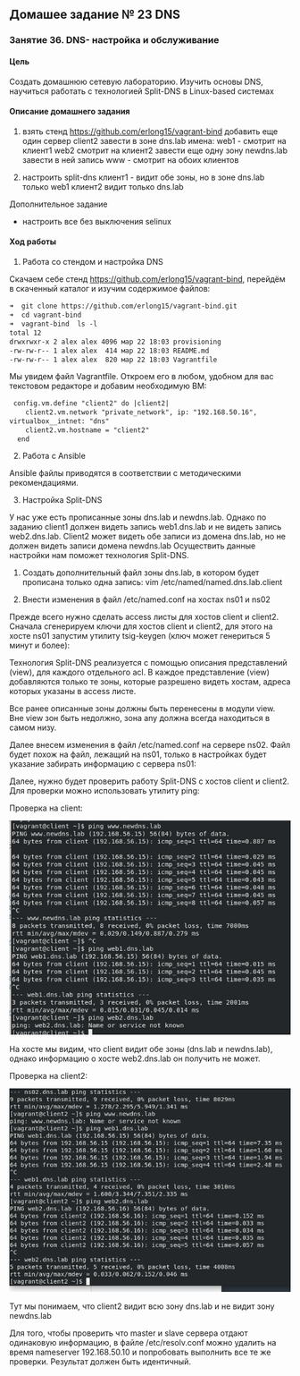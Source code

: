 ## Домашее задание № 23 DNS

### Занятие 36. DNS- настройка и обслуживание

#### Цель

Создать домашнюю сетевую лабораторию. Изучить основы DNS, научиться работать с технологией Split-DNS в Linux-based системах

#### Описание домашнего задания

1. взять стенд https://github.com/erlong15/vagrant-bind 
добавить еще один сервер client2
завести в зоне dns.lab имена:
web1 - смотрит на клиент1
web2  смотрит на клиент2
завести еще одну зону newdns.lab
завести в ней запись
www - смотрит на обоих клиентов

2. настроить split-dns
клиент1 - видит обе зоны, но в зоне dns.lab только web1
клиент2 видит только dns.lab

Дополнительное задание
* настроить все без выключения selinux

#### Ход работы

1. Работа со стендом и настройка DNS

Скачаем себе стенд https://github.com/erlong15/vagrant-bind, перейдём в скаченный каталог и изучим содержимое файлов:

```
➜  git clone https://github.com/erlong15/vagrant-bind.git
➜  cd vagrant-bind 
➜  vagrant-bind  ls -l 
total 12
drwxrwxr-x 2 alex alex 4096 мар 22 18:03 provisioning
-rw-rw-r-- 1 alex alex  414 мар 22 18:03 README.md
-rw-rw-r-- 1 alex alex  820 мар 22 18:03 Vagrantfile
```

Мы увидем файл Vagrantfile. Откроем его в любом, удобном для вас текстовом редакторе и добавим необходимую ВМ:
```
 config.vm.define "client2" do |client2|
    client2.vm.network "private_network", ip: "192.168.50.16", virtualbox__intnet: "dns"
    client2.vm.hostname = "client2"
  end

```

2. Работа с Ansible

Ansible файлы приводятся в соответствии с методическими рекомендациями.

3. Настройка Split-DNS

У нас уже есть прописанные зоны dns.lab и newdns.lab. Однако по заданию client1  должен видеть запись web1.dns.lab и не видеть запись web2.dns.lab. Client2 может видеть обе записи из домена dns.lab, но не должен видеть записи домена newdns.lab Осуществить данные настройки нам поможет технология Split-DNS.  

1) Создать дополнительный файл зоны dns.lab, в котором будет прописана только одна запись: vim /etc/named/named.dns.lab.client

2) Внести изменения в файл /etc/named.conf на хостах ns01 и ns02

Прежде всего нужно сделать access листы для хостов client и client2. Сначала сгенерируем ключи для хостов client и client2, для этого на хосте ns01 запустим утилиту tsig-keygen (ключ может генериться 5 минут и более): 

Технология Split-DNS реализуется с помощью описания представлений (view), для каждого отдельного acl. В каждое представление (view) добавляются только те зоны, которые разрешено видеть хостам, адреса которых указаны в access листе.

Все ранее описанные зоны должны быть перенесены в модули view. Вне view зон быть недолжно, зона any должна всегда находиться в самом низу. 

Далее внесем изменения в файл /etc/named.conf на сервере ns02. Файл будет похож на файл, лежащий на ns01, только в настройках будет указание забирать информацию с сервера ns01:

Далее, нужно будет проверить работу Split-DNS с хостов client и client2. Для проверки можно использовать утилиту ping:

Проверка на client:

![Рисунок](split-dns-client.png)

На хосте мы видим, что client видит обе зоны (dns.lab и newdns.lab), однако информацию о хосте web2.dns.lab он получить не может. 

Проверка на client2: 

![Рисунок](split-client2.png)

Тут мы понимаем, что client2 видит всю зону dns.lab и не видит зону newdns.lab

Для того, чтобы проверить что master и slave сервера отдают одинаковую информацию, в файле /etc/resolv.conf можно удалить на время nameserver 192.168.50.10 и попробовать выполнить все те же проверки. Результат должен быть идентичный. 


